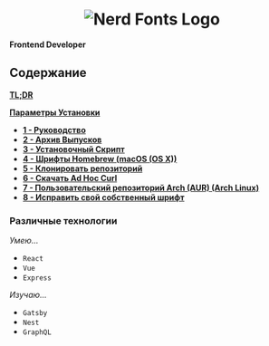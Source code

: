 <h1 align="center">
  <img src="images/nerd-fonts-logo.png" alt="Nerd Fonts Logo" />
</h1>

**Frontend Developer**  

## Содержание

[**TL;DR**](#tldr)

[**Параметры Установки**](#font-installation)
  * [**1 - Руководство**](#option-1-download-and-install-manually)
  * [**2 - Архив Выпусков**](#option-2-release-archive-download)
  * [**3 - Установочный Скрипт**](#option-3-install-script)
  * [**4 - Шрифты Homebrew (macOS (OS X))**](#option-4-homebrew-fonts)
  * [**5 - Клонировать репозиторий**](#option-5-clone-the-repo)
  * [**6 - Скачать Ad Hoc Curl**](#option-6-ad-hoc-curl-download)
  * [**7 - Пользовательский репозиторий Arch (AUR) (Arch Linux)**](#option-7-unofficial-arch-user-repository-aur)
  * [**8 - Исправить свой собственный шрифт**](#option-8-patch-your-own-font)

### Различные технологии

_Умею..._

  * `React`
  * `Vue`
  * `Express`  
  
_Изучаю..._
  
  * `Gatsby`
  * `Nest`
  * `GraphQL`
  
<!--
**OstKost/OstKost** is a ✨ _special_ ✨ repository because its `README.md` (this file) appears on your GitHub profile.

Here are some ideas to get you started:

- 🔭 I’m currently working on ...
- 🌱 I’m currently learning ...
- 👯 I’m looking to collaborate on ...
- 🤔 I’m looking for help with ...
- 💬 Ask me about ...
- 📫 How to reach me: ...
- 😄 Pronouns: ...
- ⚡ Fun fact: ...
-->
